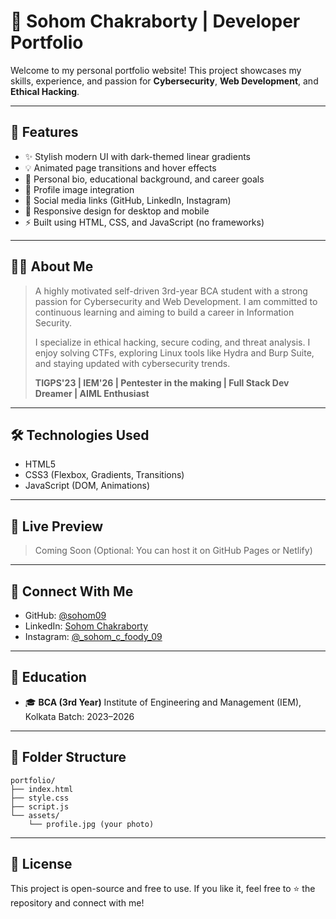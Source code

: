# 💼 Sohom Chakraborty | Developer Portfolio

Welcome to my personal portfolio website! This project showcases my skills, experience, and passion for **Cybersecurity**, **Web Development**, and **Ethical Hacking**.

---

## 🚀 Features

* ✨ Stylish modern UI with dark-themed linear gradients
* 💡 Animated page transitions and hover effects
* 👤 Personal bio, educational background, and career goals
* 📸 Profile image integration
* 🔗 Social media links (GitHub, LinkedIn, Instagram)
* 🧯 Responsive design for desktop and mobile
* ⚡ Built using HTML, CSS, and JavaScript (no frameworks)

---

## 👨‍💻 About Me

> A highly motivated self-driven 3rd-year BCA student with a strong passion for Cybersecurity and Web Development. I am committed to continuous learning and aiming to build a career in Information Security.
>
> I specialize in ethical hacking, secure coding, and threat analysis. I enjoy solving CTFs, exploring Linux tools like Hydra and Burp Suite, and staying updated with cybersecurity trends.
>
> **TIGPS'23 | IEM'26 | Pentester in the making | Full Stack Dev Dreamer | AIML Enthusiast**

---

## 🛠️ Technologies Used

* HTML5
* CSS3 (Flexbox, Gradients, Transitions)
* JavaScript (DOM, Animations)

---

## 🔗 Live Preview

> Coming Soon (Optional: You can host it on GitHub Pages or Netlify)

---

## 📢 Connect With Me

* GitHub: [@sohom09](https://github.com/sohom09)
* LinkedIn: [Sohom Chakraborty](http://www.linkedin.com/in/sohom-chakraborty-a3a855281)
* Instagram: [@\_sohom\_c\_foody\_09](https://www.instagram.com/_sohom_c_foody_09?igsh=MTl3aGtoM2dkdGJmMQ==)

---

## 🏫 Education

* 🎓 **BCA (3rd Year)**
  Institute of Engineering and Management (IEM), Kolkata
  Batch: 2023–2026

---

## 📁 Folder Structure

```
portfolio/
├── index.html
├── style.css
├── script.js
└── assets/
    └── profile.jpg (your photo)
```

---

## 📜 License

This project is open-source and free to use.
If you like it, feel free to ⭐️ the repository and connect with me!
